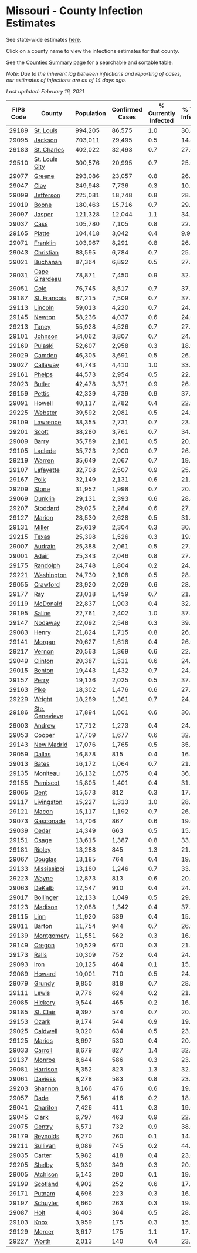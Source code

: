# Missouri - County Infection Estimates

See state-wide estimates [here](/infections/us-mo).

Click on a county name to view the infections estimates for that county.

See the [Counties Summary](/infections/summary-counties) page for a searchable and sortable table.

*Note: Due to the inherent lag between infections and reporting of cases, our estimates of infections are as of 14 days ago.*

*Last updated: February 16, 2021*

|   FIPS Code |                           County |   Population |   Confirmed Cases |   % Currently Infected |   % Total Infected |
|-------------|----------------------------------|--------------|-------------------|------------------------|--------------------|
|       29189 |           [St. Louis](st.-louis) |      994,205 |            86,575 |                    1.0 |               30.4 |
|       29095 |               [Jackson](jackson) |      703,011 |            29,495 |                    0.5 |               14.4 |
|       29183 |       [St. Charles](st.-charles) |      402,022 |            32,493 |                    0.7 |               27.6 |
|       29510 | [St. Louis City](st.-louis-city) |      300,576 |            20,995 |                    0.7 |               25.6 |
|       29077 |                 [Greene](greene) |      293,086 |            23,057 |                    0.8 |               26.2 |
|       29047 |                     [Clay](clay) |      249,948 |             7,736 |                    0.3 |               10.7 |
|       29099 |           [Jefferson](jefferson) |      225,081 |            18,748 |                    0.8 |               28.3 |
|       29019 |                   [Boone](boone) |      180,463 |            15,716 |                    0.7 |               29.7 |
|       29097 |                 [Jasper](jasper) |      121,328 |            12,044 |                    1.1 |               34.1 |
|       29037 |                     [Cass](cass) |      105,780 |             7,105 |                    0.8 |               22.5 |
|       29165 |                 [Platte](platte) |      104,418 |             3,042 |                    0.4 |                9.9 |
|       29071 |             [Franklin](franklin) |      103,967 |             8,291 |                    0.8 |               26.8 |
|       29043 |           [Christian](christian) |       88,595 |             6,784 |                    0.7 |               25.3 |
|       29021 |             [Buchanan](buchanan) |       87,364 |             6,892 |                    0.5 |               27.7 |
|       29031 | [Cape Girardeau](cape-girardeau) |       78,871 |             7,450 |                    0.9 |               32.1 |
|       29051 |                     [Cole](cole) |       76,745 |             8,517 |                    0.7 |               37.5 |
|       29187 |     [St. Francois](st.-francois) |       67,215 |             7,509 |                    0.7 |               37.7 |
|       29113 |               [Lincoln](lincoln) |       59,013 |             4,220 |                    0.7 |               24.3 |
|       29145 |                 [Newton](newton) |       58,236 |             4,037 |                    0.6 |               24.6 |
|       29213 |                   [Taney](taney) |       55,928 |             4,526 |                    0.7 |               27.2 |
|       29101 |               [Johnson](johnson) |       54,062 |             3,807 |                    0.7 |               24.2 |
|       29169 |               [Pulaski](pulaski) |       52,607 |             2,958 |                    0.3 |               18.9 |
|       29029 |                 [Camden](camden) |       46,305 |             3,691 |                    0.5 |               26.8 |
|       29027 |             [Callaway](callaway) |       44,743 |             4,410 |                    1.0 |               33.3 |
|       29161 |                 [Phelps](phelps) |       44,573 |             2,954 |                    0.5 |               22.1 |
|       29023 |                 [Butler](butler) |       42,478 |             3,371 |                    0.9 |               26.6 |
|       29159 |                 [Pettis](pettis) |       42,339 |             4,739 |                    0.9 |               37.8 |
|       29091 |                 [Howell](howell) |       40,117 |             2,782 |                    0.4 |               22.9 |
|       29225 |               [Webster](webster) |       39,592 |             2,981 |                    0.5 |               24.9 |
|       29109 |             [Lawrence](lawrence) |       38,355 |             2,731 |                    0.7 |               23.7 |
|       29201 |                   [Scott](scott) |       38,280 |             3,761 |                    0.7 |               34.1 |
|       29009 |                   [Barry](barry) |       35,789 |             2,161 |                    0.5 |               20.5 |
|       29105 |               [Laclede](laclede) |       35,723 |             2,900 |                    0.7 |               26.8 |
|       29219 |                 [Warren](warren) |       35,649 |             2,067 |                    0.7 |               19.5 |
|       29107 |           [Lafayette](lafayette) |       32,708 |             2,507 |                    0.9 |               25.8 |
|       29167 |                     [Polk](polk) |       32,149 |             2,131 |                    0.6 |               21.8 |
|       29209 |                   [Stone](stone) |       31,952 |             1,998 |                    0.7 |               20.8 |
|       29069 |               [Dunklin](dunklin) |       29,131 |             2,393 |                    0.6 |               28.4 |
|       29207 |             [Stoddard](stoddard) |       29,025 |             2,284 |                    0.6 |               27.2 |
|       29127 |                 [Marion](marion) |       28,530 |             2,628 |                    0.5 |               31.4 |
|       29131 |                 [Miller](miller) |       25,619 |             2,304 |                    0.3 |               30.1 |
|       29215 |                   [Texas](texas) |       25,398 |             1,526 |                    0.3 |               19.9 |
|       29007 |               [Audrain](audrain) |       25,388 |             2,061 |                    0.5 |               27.7 |
|       29001 |                   [Adair](adair) |       25,343 |             2,046 |                    0.8 |               27.4 |
|       29175 |             [Randolph](randolph) |       24,748 |             1,804 |                    0.2 |               24.5 |
|       29221 |         [Washington](washington) |       24,730 |             2,108 |                    0.5 |               28.8 |
|       29055 |             [Crawford](crawford) |       23,920 |             2,029 |                    0.6 |               28.3 |
|       29177 |                       [Ray](ray) |       23,018 |             1,459 |                    0.7 |               21.2 |
|       29119 |             [McDonald](mcdonald) |       22,837 |             1,903 |                    0.4 |               32.4 |
|       29195 |                 [Saline](saline) |       22,761 |             2,402 |                    1.0 |               37.5 |
|       29147 |               [Nodaway](nodaway) |       22,092 |             2,548 |                    0.3 |               39.2 |
|       29083 |                   [Henry](henry) |       21,824 |             1,715 |                    0.8 |               26.5 |
|       29141 |                 [Morgan](morgan) |       20,627 |             1,618 |                    0.4 |               26.0 |
|       29217 |                 [Vernon](vernon) |       20,563 |             1,369 |                    0.6 |               22.2 |
|       29049 |               [Clinton](clinton) |       20,387 |             1,511 |                    0.6 |               24.7 |
|       29015 |                 [Benton](benton) |       19,443 |             1,432 |                    0.7 |               24.4 |
|       29157 |                   [Perry](perry) |       19,136 |             2,025 |                    0.5 |               37.8 |
|       29163 |                     [Pike](pike) |       18,302 |             1,476 |                    0.6 |               27.8 |
|       29229 |                 [Wright](wright) |       18,289 |             1,361 |                    0.7 |               24.2 |
|       29186 | [Ste. Genevieve](ste.-genevieve) |       17,894 |             1,601 |                    0.6 |               30.5 |
|       29003 |                 [Andrew](andrew) |       17,712 |             1,273 |                    0.4 |               24.3 |
|       29053 |                 [Cooper](cooper) |       17,709 |             1,677 |                    0.6 |               32.2 |
|       29143 |         [New Madrid](new-madrid) |       17,076 |             1,765 |                    0.5 |               35.8 |
|       29059 |                 [Dallas](dallas) |       16,878 |               815 |                    0.4 |               16.1 |
|       29013 |                   [Bates](bates) |       16,172 |             1,064 |                    0.7 |               21.9 |
|       29135 |             [Moniteau](moniteau) |       16,132 |             1,675 |                    0.4 |               36.2 |
|       29155 |             [Pemiscot](pemiscot) |       15,805 |             1,401 |                    0.4 |               31.1 |
|       29065 |                     [Dent](dent) |       15,573 |               812 |                    0.3 |               17.4 |
|       29117 |         [Livingston](livingston) |       15,227 |             1,313 |                    1.0 |               28.5 |
|       29121 |                   [Macon](macon) |       15,117 |             1,192 |                    0.7 |               26.5 |
|       29073 |           [Gasconade](gasconade) |       14,706 |               867 |                    0.6 |               19.6 |
|       29039 |                   [Cedar](cedar) |       14,349 |               663 |                    0.5 |               15.6 |
|       29151 |                   [Osage](osage) |       13,615 |             1,387 |                    0.8 |               33.7 |
|       29181 |                 [Ripley](ripley) |       13,288 |               845 |                    1.3 |               21.5 |
|       29067 |               [Douglas](douglas) |       13,185 |               764 |                    0.4 |               19.1 |
|       29133 |       [Mississippi](mississippi) |       13,180 |             1,246 |                    0.7 |               33.1 |
|       29223 |                   [Wayne](wayne) |       12,873 |               813 |                    0.6 |               20.8 |
|       29063 |                 [DeKalb](dekalb) |       12,547 |               910 |                    0.4 |               24.3 |
|       29017 |           [Bollinger](bollinger) |       12,133 |             1,049 |                    0.5 |               29.3 |
|       29123 |               [Madison](madison) |       12,088 |             1,342 |                    0.4 |               37.3 |
|       29115 |                     [Linn](linn) |       11,920 |               539 |                    0.4 |               15.3 |
|       29011 |                 [Barton](barton) |       11,754 |               944 |                    0.7 |               26.9 |
|       29139 |         [Montgomery](montgomery) |       11,551 |               562 |                    0.3 |               16.6 |
|       29149 |                 [Oregon](oregon) |       10,529 |               670 |                    0.3 |               21.1 |
|       29173 |                   [Ralls](ralls) |       10,309 |               752 |                    0.4 |               24.9 |
|       29093 |                     [Iron](iron) |       10,125 |               464 |                    0.1 |               15.5 |
|       29089 |                 [Howard](howard) |       10,001 |               710 |                    0.5 |               24.1 |
|       29079 |                 [Grundy](grundy) |        9,850 |               818 |                    0.7 |               28.9 |
|       29111 |                   [Lewis](lewis) |        9,776 |               624 |                    0.2 |               21.7 |
|       29085 |               [Hickory](hickory) |        9,544 |               465 |                    0.2 |               16.2 |
|       29185 |           [St. Clair](st.-clair) |        9,397 |               574 |                    0.7 |               20.5 |
|       29153 |                   [Ozark](ozark) |        9,174 |               544 |                    0.9 |               19.2 |
|       29025 |             [Caldwell](caldwell) |        9,020 |               634 |                    0.5 |               23.7 |
|       29125 |                 [Maries](maries) |        8,697 |               530 |                    0.4 |               20.4 |
|       29033 |               [Carroll](carroll) |        8,679 |               827 |                    1.4 |               32.0 |
|       29137 |                 [Monroe](monroe) |        8,644 |               586 |                    0.3 |               23.2 |
|       29081 |             [Harrison](harrison) |        8,352 |               823 |                    1.3 |               32.8 |
|       29061 |               [Daviess](daviess) |        8,278 |               583 |                    0.8 |               23.1 |
|       29203 |               [Shannon](shannon) |        8,166 |               476 |                    0.6 |               19.7 |
|       29057 |                     [Dade](dade) |        7,561 |               416 |                    0.2 |               18.6 |
|       29041 |             [Chariton](chariton) |        7,426 |               411 |                    0.3 |               19.0 |
|       29045 |                   [Clark](clark) |        6,797 |               463 |                    0.9 |               22.8 |
|       29075 |                 [Gentry](gentry) |        6,571 |               732 |                    0.9 |               38.6 |
|       29179 |             [Reynolds](reynolds) |        6,270 |               260 |                    0.1 |               14.1 |
|       29211 |             [Sullivan](sullivan) |        6,089 |               745 |                    0.2 |               44.3 |
|       29035 |                 [Carter](carter) |        5,982 |               418 |                    0.4 |               23.6 |
|       29205 |                 [Shelby](shelby) |        5,930 |               349 |                    0.3 |               20.0 |
|       29005 |             [Atchison](atchison) |        5,143 |               290 |                    0.1 |               19.6 |
|       29199 |             [Scotland](scotland) |        4,902 |               252 |                    0.6 |               17.8 |
|       29171 |                 [Putnam](putnam) |        4,696 |               223 |                    0.3 |               16.5 |
|       29197 |             [Schuyler](schuyler) |        4,660 |               263 |                    0.3 |               19.2 |
|       29087 |                     [Holt](holt) |        4,403 |               364 |                    0.5 |               28.5 |
|       29103 |                     [Knox](knox) |        3,959 |               175 |                    0.3 |               15.5 |
|       29129 |                 [Mercer](mercer) |        3,617 |               175 |                    1.1 |               17.2 |
|       29227 |                   [Worth](worth) |        2,013 |               140 |                    0.4 |               23.5 |